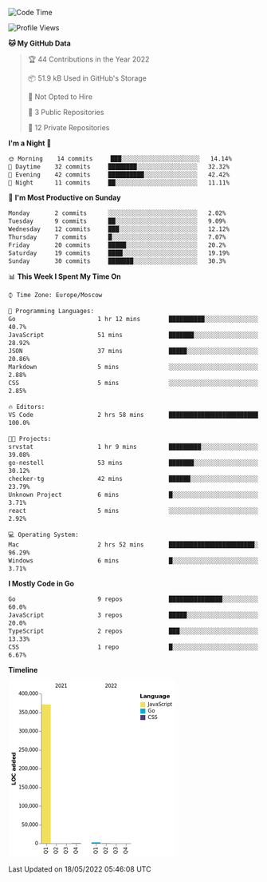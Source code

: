 <!--START_SECTION:waka-->
![Code Time](http://img.shields.io/badge/Code%20Time-303%20hrs%2049%20mins-blue)

![Profile Views](http://img.shields.io/badge/Profile%20Views-0-blue)

**🐱 My GitHub Data** 

> 🏆 44 Contributions in the Year 2022
 > 
> 📦 51.9 kB Used in GitHub's Storage 
 > 
> 🚫 Not Opted to Hire
 > 
> 📜 3 Public Repositories 
 > 
> 🔑 12 Private Repositories  
 > 
**I'm a Night 🦉** 

```text
🌞 Morning    14 commits     ███░░░░░░░░░░░░░░░░░░░░░░   14.14% 
🌆 Daytime    32 commits     ████████░░░░░░░░░░░░░░░░░   32.32% 
🌃 Evening    42 commits     ██████████░░░░░░░░░░░░░░░   42.42% 
🌙 Night      11 commits     ██░░░░░░░░░░░░░░░░░░░░░░░   11.11%

```
📅 **I'm Most Productive on Sunday** 

```text
Monday       2 commits      ░░░░░░░░░░░░░░░░░░░░░░░░░   2.02% 
Tuesday      9 commits      ██░░░░░░░░░░░░░░░░░░░░░░░   9.09% 
Wednesday    12 commits     ███░░░░░░░░░░░░░░░░░░░░░░   12.12% 
Thursday     7 commits      █░░░░░░░░░░░░░░░░░░░░░░░░   7.07% 
Friday       20 commits     █████░░░░░░░░░░░░░░░░░░░░   20.2% 
Saturday     19 commits     ████░░░░░░░░░░░░░░░░░░░░░   19.19% 
Sunday       30 commits     ███████░░░░░░░░░░░░░░░░░░   30.3%

```


📊 **This Week I Spent My Time On** 

```text
⌚︎ Time Zone: Europe/Moscow

💬 Programming Languages: 
Go                       1 hr 12 mins        ██████████░░░░░░░░░░░░░░░   40.7% 
JavaScript               51 mins             ███████░░░░░░░░░░░░░░░░░░   28.92% 
JSON                     37 mins             █████░░░░░░░░░░░░░░░░░░░░   20.86% 
Markdown                 5 mins              ░░░░░░░░░░░░░░░░░░░░░░░░░   2.88% 
CSS                      5 mins              ░░░░░░░░░░░░░░░░░░░░░░░░░   2.85%

🔥 Editors: 
VS Code                  2 hrs 58 mins       █████████████████████████   100.0%

🐱‍💻 Projects: 
srvstat                  1 hr 9 mins         █████████░░░░░░░░░░░░░░░░   39.08% 
go-nestell               53 mins             ███████░░░░░░░░░░░░░░░░░░   30.12% 
checker-tg               42 mins             ██████░░░░░░░░░░░░░░░░░░░   23.79% 
Unknown Project          6 mins              █░░░░░░░░░░░░░░░░░░░░░░░░   3.71% 
react                    5 mins              ░░░░░░░░░░░░░░░░░░░░░░░░░   2.92%

💻 Operating System: 
Mac                      2 hrs 52 mins       ████████████████████████░   96.29% 
Windows                  6 mins              █░░░░░░░░░░░░░░░░░░░░░░░░   3.71%

```

**I Mostly Code in Go** 

```text
Go                       9 repos             ███████████████░░░░░░░░░░   60.0% 
JavaScript               3 repos             █████░░░░░░░░░░░░░░░░░░░░   20.0% 
TypeScript               2 repos             ███░░░░░░░░░░░░░░░░░░░░░░   13.33% 
CSS                      1 repo              █░░░░░░░░░░░░░░░░░░░░░░░░   6.67%

```


**Timeline**

![Chart not found](https://raw.githubusercontent.com/jeezft/jeezft/main/charts/bar_graph.png) 


 Last Updated on 18/05/2022 05:46:08 UTC
<!--END_SECTION:waka-->
